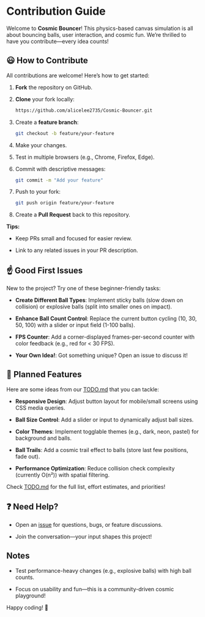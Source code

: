 # Contribution Guide

Welcome to **Cosmic Bouncer**! This physics-based canvas simulation is all about bouncing balls, user interaction, and cosmic fun. We’re thrilled to have you contribute—every idea counts!

## 😃 How to Contribute

All contributions are welcome! Here’s how to get started:

1. **Fork** the repository on GitHub.

2. **Clone** your fork locally:

   ```bash 
   https://github.com/alicelee2735/Cosmic-Bouncer.git

3. Create a **feature branch**:
   
   ```bash
   git checkout -b feature/your-feature

4. Make your changes.

5. Test in multiple browsers (e.g., Chrome, Firefox, Edge).

6. Commit with descriptive messages:

   ```bash
   git commit -m "Add your feature"

7. Push to your fork:

   ```bash
   git push origin feature/your-feature

8. Create a **Pull Request** back to this repository.

**Tips:**

- Keep PRs small and focused for easier review.

- Link to any related issues in your PR description.

## ☝️ Good First Issues

New to the project? Try one of these beginner-friendly tasks:

- **Create Different Ball Types**: Implement sticky balls (slow down on collision) or explosive balls (split into smaller ones on impact).

- **Enhance Ball Count Control**: Replace the current button cycling (10, 30, 50, 100) with a slider or input field (1-100 balls).

- **FPS Counter**: Add a corner-displayed frames-per-second counter with color feedback (e.g., red for < 30 FPS).

- **Your Own Idea!**: Got something unique? Open an issue to discuss it!

## 🚀 Planned Features

Here are some ideas from our [TODO.md](./TODO.md) that you can tackle:

- **Responsive Design**: Adjust button layout for mobile/small screens using CSS media queries.

- **Ball Size Control**: Add a slider or input to dynamically adjust ball sizes.

- **Color Themes**: Implement togglable themes (e.g., dark, neon, pastel) for background and balls.

- **Ball Trails**: Add a cosmic trail effect to balls (store last few positions, fade out).

- **Performance Optimization**: Reduce collision check complexity (currently O(n²)) with spatial filtering.

Check [TODO.md](./TODO.md) for the full list, effort estimates, and priorities!

## ❓ Need Help?

- Open an [issue](https://github.com/alicelee2735/Cosmic-Bouncer/issues) for questions, bugs, or feature discussions.

- Join the conversation—your input shapes this project!

## Notes

- Test performance-heavy changes (e.g., explosive balls) with high ball counts.

- Focus on usability and fun—this is a community-driven cosmic playground!

Happy coding! 🚀
